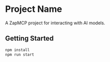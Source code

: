 # Project Name

A ZapMCP project for interacting with AI models.

## Getting Started

```bash
npm install
npm run start
```
